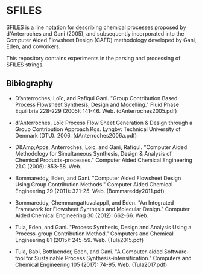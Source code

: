 # SFILES

SFILES is a line notation for describing chemical processes proposed by d'Anterroches and Gani (2005), and subsequently incorporated into the Computer Aided Flowsheet Design (CAFD) methodology developed by Gani, Eden, and coworkers.

This repository contains experiments in the parsing and processing of SFILES strings.


## Bibiography

* D’anterroches, Loïc, and Rafiqul Gani. "Group Contribution Based Process Flowsheet Synthesis, Design and Modelling." Fluid Phase Equilibria 228-229 (2005): 141-46. Web. (dAnterroches2005.pdf)

* d'Anterroches, Loïc Process Flow Sheet Generation & Design through a Group Contribution Approach Kgs. Lyngby: Technical University of Denmark (DTU). 2006. (dAnterroches2006a.pdf)

* D&Amp;Apos, Anterroches, Loic, and Gani, Rafiqul. "Computer Aided Methodology for Simultaneous Synthesis, Design & Analysis of Chemical Products-processes." Computer Aided Chemical Engineering 21.C (2006): 853-58. Web.

* Bommareddy, Eden, and Gani. "Computer Aided Flowsheet Design Using Group Contribution Methods." Computer Aided Chemical Engineering 29 (2011): 321-25. Web. (Bommareddy2011.pdf)

* Bommareddy, Chemmangattuvalappil, and Eden. "An Integrated Framework for Flowsheet Synthesis and Molecular Design." Computer Aided Chemical Engineering 30 (2012): 662-66. Web.

* Tula, Eden, and Gani. "Process Synthesis, Design and Analysis Using a Process-group Contribution Method." Computers and Chemical Engineering 81 (2015): 245-59. Web.  (Tula2015.pdf)

* Tula, Babi, Bottlaender, Eden, and Gani. "A Computer-aided Software-tool for Sustainable Process Synthesis-intensification." Computers and Chemical Engineering 105 (2017): 74-95. Web.  (Tula2017.pdf)